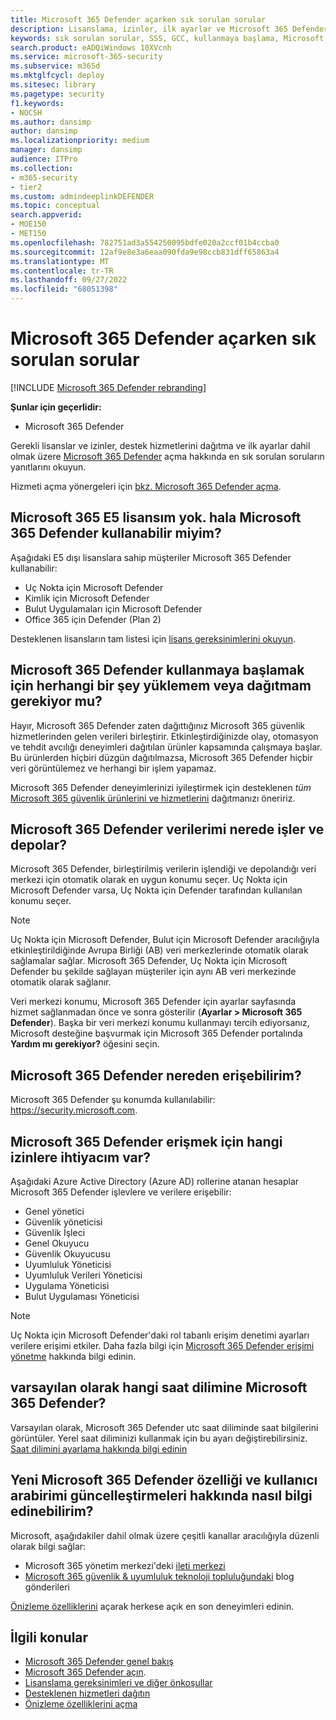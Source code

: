 ```yaml
---
title: Microsoft 365 Defender açarken sık sorulan sorular
description: Lisanslama, izinler, ilk ayarlar ve Microsoft 365 Defender etkinleştirmeyle ilgili diğer ürün ve hizmetler hakkında en sık sorulan soruların yanıtlarını alın
keywords: sık sorulan sorular, SSS, GCC, kullanmaya başlama, Microsoft 365 Defender etkinleştirme, Microsoft 365 Defender, M365, güvenlik, veri konumu, gerekli izinler, lisans uygunluğu, ayarlar sayfası
search.product: eADQiWindows 10XVcnh
ms.service: microsoft-365-security
ms.subservice: m365d
ms.mktglfcycl: deploy
ms.sitesec: library
ms.pagetype: security
f1.keywords:
- NOCSH
ms.author: dansimp
author: dansimp
ms.localizationpriority: medium
manager: dansimp
audience: ITPro
ms.collection:
- m365-security
- tier2
ms.custom: admindeeplinkDEFENDER
ms.topic: conceptual
search.appverid:
- MOE150
- MET150
ms.openlocfilehash: 782751ad3a554250095bdfe020a2ccf01b4ccba0
ms.sourcegitcommit: 12af9e8e3a6eaa090fda9e98ccb831dff65863a4
ms.translationtype: MT
ms.contentlocale: tr-TR
ms.lasthandoff: 09/27/2022
ms.locfileid: "68051398"
---
```

# <a name="frequently-asked-questions-when-turning-on-microsoft-365-defender"></a>Microsoft 365 Defender açarken sık sorulan sorular

[!INCLUDE [Microsoft 365 Defender rebranding](../includes/microsoft-defender.md)]


**Şunlar için geçerlidir:**
- Microsoft 365 Defender

Gerekli lisanslar ve izinler, destek hizmetlerini dağıtma ve ilk ayarlar dahil olmak üzere [Microsoft 365 Defender](microsoft-365-defender.md) açma hakkında en sık sorulan soruların yanıtlarını okuyun.

Hizmeti açma yönergeleri için [bkz. Microsoft 365 Defender açma](m365d-enable.md).

## <a name="i-dont-have-a-microsoft-365-e5-license-can-i-still-use-microsoft-365-defender"></a>Microsoft 365 E5 lisansım yok. hala Microsoft 365 Defender kullanabilir miyim?

Aşağıdaki E5 dışı lisanslara sahip müşteriler Microsoft 365 Defender kullanabilir:

- Uç Nokta için Microsoft Defender
- Kimlik için Microsoft Defender
- Bulut Uygulamaları için Microsoft Defender
- Office 365 için Defender (Plan 2)

Desteklenen lisansların tam listesi için [lisans gereksinimlerini okuyun](prerequisites.md#licensing-requirements).

## <a name="do-i-need-to-install-or-deploy-anything-to-start-using-microsoft-365-defender"></a>Microsoft 365 Defender kullanmaya başlamak için herhangi bir şey yüklemem veya dağıtmam gerekiyor mu?

Hayır, Microsoft 365 Defender zaten dağıttığınız Microsoft 365 güvenlik hizmetlerinden gelen verileri birleştirir. Etkinleştirdiğinizde olay, otomasyon ve tehdit avcılığı deneyimleri dağıtılan ürünler kapsamında çalışmaya başlar. Bu ürünlerden hiçbiri düzgün dağıtılmazsa, Microsoft 365 Defender hiçbir veri görüntülemez ve herhangi bir işlem yapamaz.

Microsoft 365 Defender deneyimlerinizi iyileştirmek için desteklenen *tüm* [Microsoft 365 güvenlik ürünlerini ve hizmetlerini](deploy-supported-services.md) dağıtmanızı öneririz.

## <a name="where-does-microsoft-365-defender-process-and-store-my-data"></a>Microsoft 365 Defender verilerimi nerede işler ve depolar?

Microsoft 365 Defender, birleştirilmiş verilerin işlendiği ve depolandığı veri merkezi için otomatik olarak en uygun konumu seçer. Uç Nokta için Microsoft Defender varsa, Uç Nokta için Defender tarafından kullanılan konumu seçer.

>[!NOTE]
>Uç Nokta için Microsoft Defender, Bulut için Microsoft Defender aracılığıyla etkinleştirildiğinde Avrupa Birliği (AB) veri merkezlerinde otomatik olarak sağlamalar sağlar. Microsoft 365 Defender, Uç Nokta için Microsoft Defender bu şekilde sağlayan müşteriler için aynı AB veri merkezinde otomatik olarak sağlanır.

Veri merkezi konumu, Microsoft 365 Defender için ayarlar sayfasında hizmet sağlanmadan önce ve sonra gösterilir (**Ayarlar > Microsoft 365 Defender**). Başka bir veri merkezi konumu kullanmayı tercih ediyorsanız, Microsoft desteğine başvurmak için Microsoft 365 Defender portalında **Yardım mı gerekiyor?** öğesini seçin.

## <a name="where-can-i-access-microsoft-365-defender"></a>Microsoft 365 Defender nereden erişebilirim?

Microsoft 365 Defender şu konumda kullanılabilir: <a href="https://go.microsoft.com/fwlink/p/?linkid=2077139" target="_blank"><https://security.microsoft.com></a>.

## <a name="what-permissions-do-i-need-to-access-microsoft-365-defender"></a>Microsoft 365 Defender erişmek için hangi izinlere ihtiyacım var?

Aşağıdaki Azure Active Directory (Azure AD) rollerine atanan hesaplar Microsoft 365 Defender işlevlere ve verilere erişebilir:

- Genel yönetici
- Güvenlik yöneticisi
- Güvenlik İşleci
- Genel Okuyucu
- Güvenlik Okuyucusu
- Uyumluluk Yöneticisi
- Uyumluluk Verileri Yöneticisi
- Uygulama Yöneticisi
- Bulut Uygulaması Yöneticisi


> [!NOTE]
> Uç Nokta için Microsoft Defender'daki rol tabanlı erişim denetimi ayarları verilere erişimi etkiler. Daha fazla bilgi için [Microsoft 365 Defender erişimi yönetme](m365d-permissions.md) hakkında bilgi edinin.

## <a name="what-time-zone-does-microsoft-365-defender-default-to"></a>varsayılan olarak hangi saat dilimine Microsoft 365 Defender?

Varsayılan olarak, Microsoft 365 Defender utc saat diliminde saat bilgilerini görüntüler. Yerel saat diliminizi kullanmak için bu ayarı değiştirebilirsiniz. [Saat dilimini ayarlama hakkında bilgi edinin](m365d-time-zone.md)

## <a name="how-can-i-learn-about-new-microsoft-365-defender-feature-and-ui-updates"></a>Yeni Microsoft 365 Defender özelliği ve kullanıcı arabirimi güncelleştirmeleri hakkında nasıl bilgi edinebilirim?

Microsoft, aşağıdakiler dahil olmak üzere çeşitli kanallar aracılığıyla düzenli olarak bilgi sağlar:

- Microsoft 365 yönetim merkezi'deki [ileti merkezi](../../admin/manage/message-center.md)
- [Microsoft 365 güvenlik & uyumluluk teknoloji topluluğundaki](https://techcommunity.microsoft.com/t5/security-privacy-and-compliance/bg-p/securityprivacycompliance) blog gönderileri

[Önizleme özelliklerini](preview.md) açarak herkese açık en son deneyimleri edinin.

## <a name="related-topics"></a>İlgili konular

- [Microsoft 365 Defender genel bakış](microsoft-365-defender.md)
- [Microsoft 365 Defender açın](m365d-enable.md).
- [Lisanslama gereksinimleri ve diğer önkoşullar](prerequisites.md)
- [Desteklenen hizmetleri dağıtın](deploy-supported-services.md)
- [Önizleme özelliklerini açma](preview.md)
